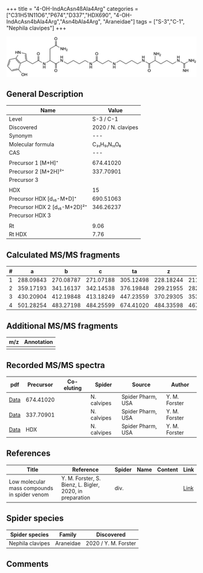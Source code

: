 +++
title = "4-OH-IndAcAsn4ßAla4Arg"
categories = ["C31H51N11O6","P674","D337","HDX690",
"4-OH-IndAcAsn4bAla4Arg","Asn4bAla4Arg",
"Araneidae"]
tags = ["S-3","C-1",
"Nephila clavipes"]
+++

![](/img/4-OH-IndAcAsn4bAla4Arg.png)

## General Description

| Name                       | Value              |
|----------------------------|--------------------|
| Level                      | S-3 / C-1          |
| Discovered                 | 2020 / N. clavipes |
| Synonym                    | ---                |
| Molecular formula          | C₃₁H₅₁N₁₁O₆                   |
| CAS                        | ---                |
|                            |                    |
| Precursor 1 [M+H]⁺         | 674.41020                   |
| Precursor 2 [M+2H]²⁺       | 337.70901                   |
| Precursor 3                |                    |
|                            |                    |
| HDX                        | 15                   |
| Precursor HDX   [d₁₅-M+D]⁺   | 690.51063                   |
| Precursor HDX 2 [d₁₅-M+2D]²⁺ | 346.26237                   |
| Precursor HDX 3            |                    |
|                            |                    |
| Rt                         | 9.06                   |
| Rt HDX                     | 7.76                   |

## Calculated MS/MS fragments

| # | a         | b         | c         | ta        | z         | y         | tz        |
|---|-----------|-----------|-----------|-----------|-----------|-----------|-----------|
| 1 | 288.09843 | 270.08787 | 271.07188 | 305.12498 | 228.18244 | 211.15589 | 245.20899 |
| 2 | 359.17193 | 341.16137 | 342.14538 | 376.19848 | 299.21955 | 282.19300 | 316.24610 |
| 3 | 430.20904 | 412.19848 | 413.18249 | 447.23559 | 370.29305 | 353.26650 | 387.31960 |
| 4 | 501.28254 | 483.27198 | 484.25599 | 674.41020 | 484.33598 | 467.30943 | 501.36253 |

## Additional MS/MS fragments

| m/z | Annotation |
|-----|------------|
|     |            |

## Recorded MS/MS spectra

| pdf                                             | Precursor | Co-eluting | Spider      | Source                       | Author        |
|-------------------------------------------------|-----------|------------|-------------|------------------------------|---------------|
| [Data](/pdf/N-clavipes/674_4-OH-IndAcAsn4bAla4Arg_Nc.pdf) | 674.41020 |           | N. calvipes | Spider Pharm, USA | Y. M. Forster |
| [Data](/pdf/N-clavipes/674_4-OH-IndAcAsn4bAla4Arg_Nc_2.pdf) | 337.70901 |           | N. calvipes | Spider Pharm, USA | Y. M. Forster |
| [Data](/pdf/N-clavipes/674_4-OH-IndAcAsn4bAla4Arg_Nc_HDX.pdf) | HDX |           | N. calvipes | Spider Pharm, USA | Y. M. Forster |


## References

| Title | Reference | Spider | Name | Content | Link |
|-------|-----------|--------|------|---------|------|
| Low molecular mass compounds in spider venom      | Y. M. Forster, S. Bienz, L. Bigler, 2020, in preparation          | div.       |   |   | [Link](unknown) |

## Spider species

| Spider species     | Family     | Discovered           |
|--------------------|------------|----------------------|
| Nephila clavipes | Araneidae | 2020 / Y. M. Forster |


## Comments